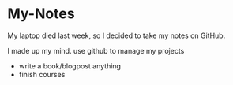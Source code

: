 # My-Notes
My laptop died last week, so I decided to take my notes on GitHub.

I made up my mind. 
use github to manage my projects 
- write a book/blogpost anything
- finish courses

